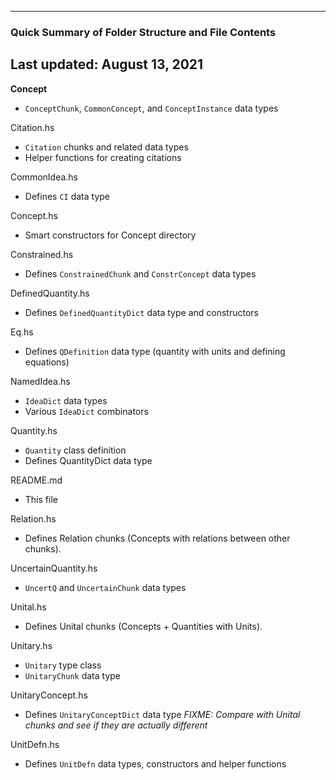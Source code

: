 ----------------------------------------------------------
### Quick Summary of Folder Structure and File Contents
Last updated: August 13, 2021
----------------------------------------------------------

**Concept**
  - `ConceptChunk`, `CommonConcept`, and `ConceptInstance` data types

Citation.hs
  - `Citation` chunks and related data types
  - Helper functions for creating citations

CommonIdea.hs
  - Defines `CI` data type

Concept.hs
  - Smart constructors for Concept directory

Constrained.hs
  - Defines `ConstrainedChunk` and `ConstrConcept` data types

DefinedQuantity.hs
  - Defines `DefinedQuantityDict` data type and constructors

Eq.hs
  - Defines `QDefinition` data type (quantity with units and defining equations)

NamedIdea.hs
  - `IdeaDict` data types
  - Various `IdeaDict` combinators

Quantity.hs
  - `Quantity` class definition
  - Defines QuantityDict data type

README.md
  - This file

Relation.hs
  - Defines Relation chunks (Concepts with relations between other chunks).

UncertainQuantity.hs
  - `UncertQ` and `UncertainChunk` data types

Unital.hs
  - Defines Unital chunks (Concepts + Quantities with Units).

Unitary.hs
  - `Unitary` type class
  - `UnitaryChunk` data type

UnitaryConcept.hs
  - Defines `UnitaryConceptDict` data type *FIXME: Compare with Unital chunks and see if
    they are actually different*

UnitDefn.hs
  - Defines `UnitDefn` data types, constructors and helper functions
